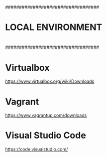 ##################################
#                                #
#    LOCAL ENVIRONMENT           #
#                                #
##################################


# Virtualbox
https://www.virtualbox.org/wiki/Downloads

# Vagrant
https://www.vagrantup.com/downloads

# Visual Studio Code
https://code.visualstudio.com/


